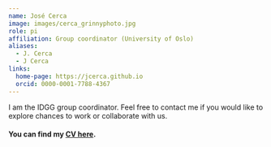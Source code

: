 ```yaml
---
name: José Cerca
image: images/cerca_grinnyphoto.jpg
role: pi
affiliation: Group coordinator (University of Oslo)
aliases:
  - J. Cerca
  - J Cerca
links:
  home-page: https://jcerca.github.io
  orcid: 0000-0001-7788-4367
---
```


I am the IDGG group coordinator. Feel free to contact me if you would like to explore chances to work or collaborate with us.
<br>
#### You can find my [CV here](https://docs.google.com/document/d/1hed8_m4HZszFTc8yuwT0jYPseQNj68rbrX9qjYWUna8).
